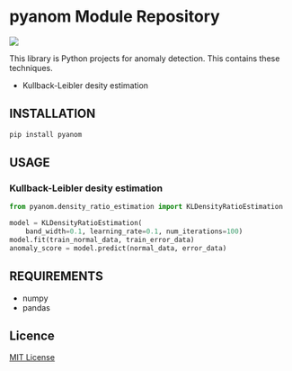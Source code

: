 # pyanom Module Repository

![](https://img.shields.io/badge/python-%7C3.6%7C3.7%7C3.8-green.svg?style=for-the-badge)


This library is Python projects for anomaly detection. This contains these techniques.

- Kullback-Leibler desity estimation

## INSTALLATION

```bash
pip install pyanom
```

## USAGE

### Kullback-Leibler desity estimation

```python
from pyanom.density_ratio_estimation import KLDensityRatioEstimation

model = KLDensityRatioEstimation(
    band_width=0.1, learning_rate=0.1, num_iterations=100)
model.fit(train_normal_data, train_error_data)
anomaly_score = model.predict(normal_data, error_data)
```

## REQUIREMENTS

- numpy
- pandas

## Licence

[MIT License](https://github.com/tcnksm/tool/blob/master/LICENCE)
